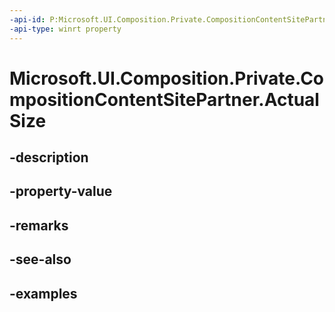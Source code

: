 ```yaml
---
-api-id: P:Microsoft.UI.Composition.Private.CompositionContentSitePartner.ActualSize
-api-type: winrt property
---
```


# Microsoft.UI.Composition.Private.CompositionContentSitePartner.ActualSize

<!--
public System.Numerics.Vector2 ActualSize { get; set; }
-->


## -description

## -property-value

## -remarks

## -see-also

## -examples


